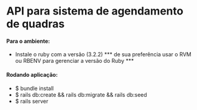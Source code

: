# API para sistema de agendamento de quadras

#### Para o ambiente:
- Instale o ruby com a versão (3.2.2) 
*** de sua preferência usar o RVM ou RBENV para gerenciar a versão do Ruby ***

#### Rodando aplicação:
- $ bundle install
- $ rails db:create && rails db:migrate && rails db:seed
- $ rails server
